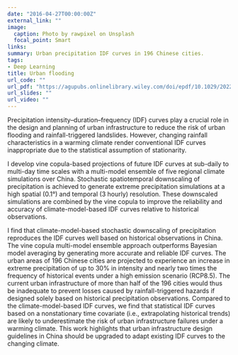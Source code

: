 ```yaml
---
date: "2016-04-27T00:00:00Z"
external_link: ""
image:
  caption: Photo by rawpixel on Unsplash
  focal_point: Smart
links:
summary: Urban precipitation IDF curves in 196 Chinese cities.
tags:
- Deep Learning
title: Urban flooding
url_code: ""
url_pdf: "https://agupubs.onlinelibrary.wiley.com/doi/epdf/10.1029/2022WR032658"
url_slides: ""
url_video: ""
---
```


Precipitation intensity–duration–frequency (IDF) curves play a crucial role in the design and planning of urban infrastructure to reduce the risk of urban flooding and rainfall-triggered landslides. However, changing rainfall characteristics in a warming climate render conventional IDF curves inappropriate due to the statistical assumption of stationarity. 

I develop vine copula-based projections of future IDF curves at sub-daily to multi-day time scales with a multi-model ensemble of five regional climate simulations over China. Stochastic spatiotemporal downscaling of precipitation is achieved to generate extreme precipitation simulations at a high spatial (0.1°) and temporal (3 hourly) resolution. These downscaled simulations are combined by the vine copula to improve the reliability and accuracy of climate-model-based IDF curves relative to historical observations. 

I find that climate-model-based stochastic downscaling of precipitation reproduces the IDF curves well based on historical observations in China. The vine copula multi-model ensemble approach outperforms Bayesian model averaging by generating more accurate and reliable IDF curves. The urban areas of 196 Chinese cities are projected to experience an increase in extreme precipitation of up to 30% in intensity and nearly two times the frequency of historical events under a high emission scenario (RCP8.5). The current urban infrastructure of more than half of the 196 cities would thus be inadequate to prevent losses caused by rainfall-triggered hazards if designed solely based on historical precipitation observations. Compared to the climate-model-based IDF curves, we find that statistical IDF curves based on a nonstationary time covariate (i.e., extrapolating historical trends) are likely to underestimate the risk of urban infrastructure failures under a warming climate. This work highlights that urban infrastructure design guidelines in China should be upgraded to adapt existing IDF curves to the changing climate.
